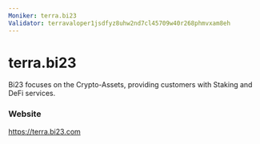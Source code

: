 ```yaml
---
Moniker: terra.bi23
Validator: terravaloper1jsdfyz8uhw2nd7cl45709w40r268phmvxam8eh
---
```


# terra.bi23

Bi23 focuses on the Crypto-Assets, providing customers with Staking and DeFi services.

### Website

https://terra.bi23.com

